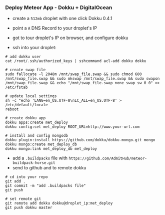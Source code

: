 ### Deploy Meteor App - Dokku + DigitalOcean

- create a `512mb` droplet with one click Dokku 0.4.1
- point a `A` DNS Record to your droplet's IP
- got to tour droplet's IP on browser, and configure dokku

- ssh into your droplet:
```
# add dokku user
cat /root/.ssh/authorized_keys | sshcommand acl-add dokku dokku

# create swap file
sudo fallocate -l 2048m /mnt/swap_file.swap && sudo chmod 600 /mnt/swap_file.swap && sudo mkswap /mnt/swap_file.swap && sudo swapon /mnt/swap_file.swap && echo "/mnt/swap_file.swap none swap sw 0 0" >> /etc/fstab

# update local settings
sh -c "echo 'LANG=en_US.UTF-8\nLC_ALL=en_US.UTF-8' > /etc/default/locale
reboot

# create dokku app
dokku apps:create met_deploy
dokku config:set met_deploy ROOT_URL=http://www.your-url.com

# install and config mongodb
dokku plugin:install https://github.com/dokku/dokku-mongo.git mongo
dokku mongo:create met_deploy_db
dokku mongo:link met_deploy_db met_deploy
```

- add a `.buildpacks` file with `https://github.com/AdmitHub/meteor-buildpack-horse.git`
- send to github and to remote dokku
```
# cd into your repo
git add .
git commit -m "add .buildpacks file"
git push

# set remote git
git remote add dokku dokku@droplet_ip:met_deploy
git push dokku master
```